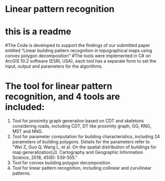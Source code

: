 # Linear pattern recognition
# this is a readme
#The Code is developed to support the findings of our submitted paper entitled “Linear building pattern recognition in topographical maps using convex polygon decomposition"
#The tools were implemented in C# on ArcGIS 10.2 software (ESRI, USA), each tool has a separate form to set the input, output and parameters for the algorithms.
# The tool for linear pattern recognition, and 4 tools are included:
1) Tool for proximity graph generation based on CDT and skeletons considering roads, including CDT, DT like proximity graph, GG, RNG, MST and NNG. 
2) Tool for parameter computation for building characteristics, including 24 parameters of building polygons.
Details for the parameters refer to "Wei Z, Guo Q, Wang L, et al. On the spatial distribution of buildings for map generalization[J]. Cartography and Geographic Information Science, 2018, 45(6): 539-555."
3) Tool for convex building polygon decomposition.
4) Tool for linear pattern recognition, including collinear and curvilinear patterns.
